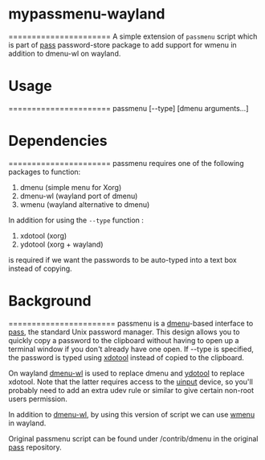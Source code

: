 # mypassmenu-wayland
======================
A simple extension of `passmenu` script which is part of [pass][] password-store package to add support for wmenu in addition to dmenu-wl on wayland.

# Usage
======================
passmenu [--type] [dmenu arguments...]

# Dependencies
======================
passmenu requires one of the following packages to function:
1. dmenu (simple menu for Xorg)
2. dmenu-wl (wayland port of dmenu)
3. wmenu (wayland alternative to dmenu)

In addition for using the `--type` function :
1. xdotool (xorg)
2. ydotool (xorg + wayland)

is required if we want the passwords to be auto-typed into a text box instead of copying.

# Background
=======================
passmenu is a [dmenu][]-based interface to [pass][], the standard Unix
password manager. This design allows you to quickly copy a password to the
clipboard without having to open up a terminal window if you don't already have
one open. If --type is specified, the password is typed using [xdotool][]
instead of copied to the clipboard.

On wayland [dmenu-wl][] is used to replace dmenu and [ydotool][] to replace xdotool.
Note that the latter requires access to the [uinput][] device, so you'll probably
need to add an extra udev rule or similar to give certain non-root users permission.

In addition to [dmenu-wl], by using this version of script we can use [wmenu][] in wayland.

Original passmenu script can be found under /contrib/dmenu in the original [pass][] repository.

[dmenu]: http://tools.suckless.org/dmenu/
[xdotool]: http://www.semicomplete.com/projects/xdotool/
[pass]: http://www.zx2c4.com/projects/password-store/
[dmenu-wl]: https://github.com/nyyManni/dmenu-wayland
[ydotool]: https://github.com/ReimuNotMoe/ydotool
[uinput]: https://www.kernel.org/doc/html/v4.12/input/uinput.html
[wmenu]: https://codeberg.org/adnano/wmenu
